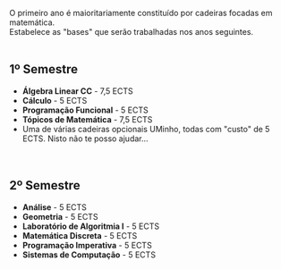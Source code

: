 O primeiro ano é maioritariamente constituído por cadeiras focadas em matemática.
<br>Estabelece as "bases" que serão trabalhadas nos anos seguintes.<br><br>

## 1º Semestre
* **Álgebra Linear CC** - 7,5 ECTS
* **Cálculo** - 5 ECTS
* **Programação Funcional** - 5 ECTS
* **Tópicos de Matemática** - 7,5 ECTS
* Uma de várias cadeiras opcionais UMinho, todas com "custo" de 5 ECTS. Nisto não te posso ajudar...
<br><br><br>
## 2º Semestre
* **Análise** - 5 ECTS
* **Geometria** - 5 ECTS
* **Laboratório de Algoritmia I** - 5 ECTS
* **Matemática Discreta** - 5 ECTS
* **Programação Imperativa** - 5 ECTS
* **Sistemas de Computação** - 5 ECTS
